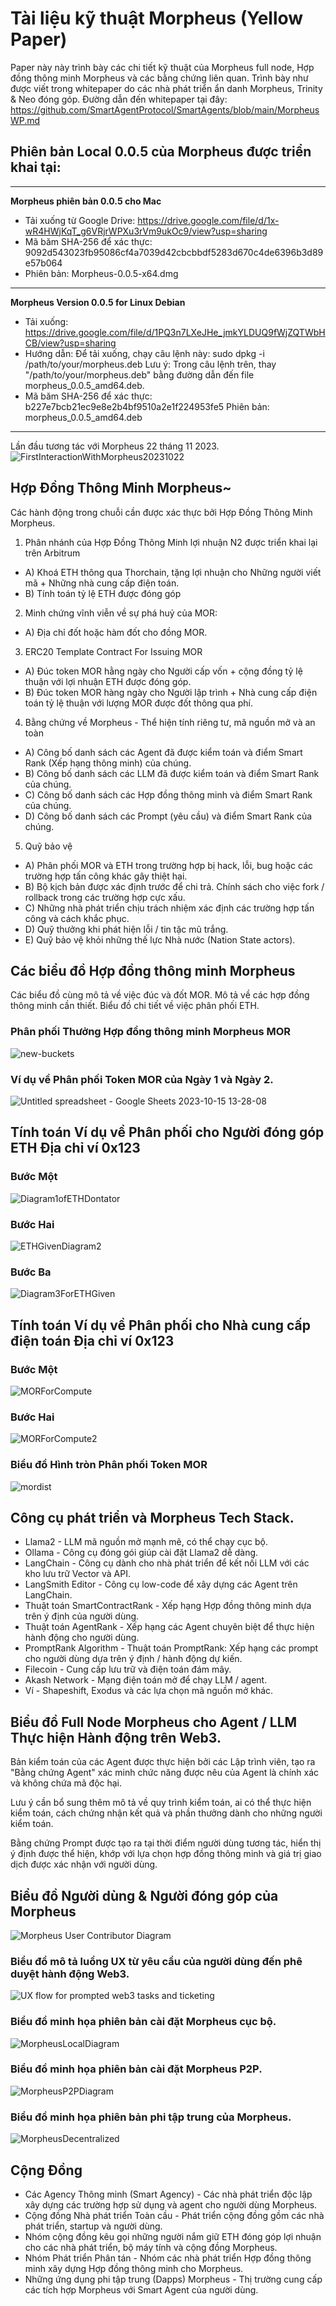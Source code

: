 # Tài liệu kỹ thuật Morpheus (Yellow Paper)

Paper này này trình bày các chi tiết kỹ thuật của Morpheus full node, Hợp đồng thông minh Morpheus và các bằng chứng liên quan.
Trình bày như được viết trong whitepaper do các nhà phát triển ẩn danh Morpheus, Trinity & Neo đóng góp. Đường dẫn đến whitepaper tại đây: https://github.com/SmartAgentProtocol/SmartAgents/blob/main/MorpheusWP.md

## Phiên bản Local 0.0.5 của Morpheus được triển khai tại:

---

**Morpheus phiên bản 0.0.5 cho Mac**

-   Tải xuống từ Google Drive: https://drive.google.com/file/d/1x-wR4HWjKqT_g6VRjrWPXu3rVm9ukOc9/view?usp=sharing
-   Mã băm SHA-256 để xác thực: 9092d543023fb95086cf4a7039d42cbcbbdf5283d670c4de6396b3d89e57b064
-   Phiên bản: Morpheus-0.0.5-x64.dmg

---

**Morpheus Version 0.0.5 for Linux Debian**

-   Tải xuống: https://drive.google.com/file/d/1PQ3n7LXeJHe_jmkYLDUQ9fWjZQTWbHCB/view?usp=sharing
-   Hướng dẫn: Để tải xuống, chạy câu lệnh này:
    sudo dpkg -i /path/to/your/morpheus.deb
    Lưu ý: Trong câu lệnh trên, thay "/path/to/your/morpheus.deb" bằng đường dẫn đến file morpheus_0.0.5_amd64.deb.
-   Mã băm SHA-256 để xác thực:
    b227e7bcb21ec9e8e2b4bf9510a2e1f224953fe5
    Phiên bản: morpheus_0.0.5_amd64.deb

---

Lần đầu tương tác với Morpheus 22 tháng 11 2023.
![FirstInteractionWithMorpheus20231022](https://github.com/MorpheusAIs/Morpheus/assets/1563345/35509f3a-4346-4f58-bb60-f7881fd10f7e)

## Hợp Đồng Thông Minh Morpheus~

Các hành động trong chuỗi cần được xác thực bởi Hợp Đồng Thông Minh Morpheus.

1. Phân nhánh của Hợp Đồng Thông Minh lợi nhuận N2 được triển khai lại trên Arbitrum

-   A) Khoá ETH thông qua Thorchain, tặng lợi nhuận cho Những người viết mã + Những nhà cung cấp điện toán.
-   B) Tính toán tỷ lệ ETH được đóng góp

2. Minh chứng vĩnh viễn về sự phá huỷ của MOR:

-   A) Địa chỉ đốt hoặc hàm đốt cho đồng MOR.

3. ERC20 Template Contract For Issuing MOR

-   A) Đúc token MOR hằng ngày cho Người cấp vốn + cộng đồng tỷ lệ thuận với lợi nhuận ETH được đóng góp.
-   B) Đúc token MOR hàng ngày cho Người lập trình + Nhà cung cấp điện toán tỷ lệ thuận với lượng MOR được đốt thông qua phí.

4. Bằng chứng về Morpheus - Thể hiện tính riêng tư, mã nguồn mở và an toàn

-   A) Công bố danh sách các Agent đã được kiểm toán và điểm Smart Rank (Xếp hạng thông minh) của chúng.
-   B) Công bố danh sách các LLM đã được kiểm toán và điểm Smart Rank của chúng.
-   C) Công bố danh sách các Hợp đồng thông minh và điểm Smart Rank của chúng.
-   D) Công bố danh sách các Prompt (yêu cầu) và điểm Smart Rank của chúng.

5. Quỹ bảo vệ

-   A) Phân phối MOR và ETH trong trường hợp bị hack, lỗi, bug hoặc các trường hợp tấn công khác gây thiệt hại.
-   B) Bộ kịch bản được xác định trước để chi trả. Chính sách cho việc fork / rollback trong các trường hợp cực xấu.
-   C) Những nhà phát triển chịu trách nhiệm xác định các trường hợp tấn công và cách khắc phục.
-   D) Quỹ thưởng khi phát hiện lỗi / tin tặc mũ trắng.
-   E) Quỹ bảo vệ khỏi những thế lực Nhà nước (Nation State actors).

## Các biểu đồ Hợp đồng thông minh Morpheus

Các biểu đồ cùng mô tả về việc đúc và đốt MOR.
Mô tả về các hợp đồng thông minh cần thiết.
Biểu đồ chi tiết về việc phân phối ETH.

### Phân phối Thưởng Hợp đồng thông minh Morpheus MOR

![new-buckets](https://github.com/SmartAgentProtocol/SmartAgents/assets/76454555/cd57bae7-2a56-4a55-bf3e-1f810f3fba9c)

### Ví dụ về Phân phối Token MOR của Ngày 1 và Ngày 2.

![Untitled spreadsheet - Google Sheets 2023-10-15 13-28-08](https://github.com/MorpheusAIs/Morpheus/assets/76454555/6ff7869d-bbd6-46b5-8673-6a59b75906e1)

## Tính toán Ví dụ về Phân phối cho Người đóng góp ETH Địa chỉ ví 0x123

### Bước Một

![Diagram1ofETHDontator](https://github.com/SmartAgentProtocol/SmartAgents/assets/1563345/fead528c-d628-449e-a3a3-2f53904f4a3d)

### Bước Hai

![ETHGivenDiagram2](https://github.com/MorpheusAIs/Morpheus/assets/1563345/915020e8-d342-48bc-85ee-367de0325680)

### Bước Ba

![Diagram3ForETHGiven](https://github.com/MorpheusAIs/Morpheus/assets/1563345/a3f455af-56de-4c6b-9688-5b9e91673e5a)

## Tính toán Ví dụ về Phân phối cho Nhà cung cấp điện toán Địa chỉ ví 0x123

### Bước Một

![MORForCompute](https://github.com/SmartAgentProtocol/SmartAgents/assets/1563345/bef69c69-0420-441f-97f0-7e8195844f57)

### Bước Hai

![MORForCompute2](https://github.com/SmartAgentProtocol/SmartAgents/assets/1563345/a6f30da5-5441-4f0a-be80-c5798f5920cd)

### Biểu đồ Hình tròn Phân phối Token MOR

![mordist](https://github.com/MorpheusAIs/Morpheus/assets/76454555/4157efe7-6abf-404a-87f9-a8dc76cd4799)

## Công cụ phát triển và Morpheus Tech Stack.

-   Llama2 - LLM mã nguồn mở mạnh mẽ, có thể chạy cục bộ.
-   Ollama - Công cụ đóng gói giúp cài đặt Llama2 dễ dàng.
-   LangChain - Công cụ dành cho nhà phát triển để kết nối LLM với các kho lưu trữ Vector và API.
-   LangSmith Editor - Công cụ low-code để xây dựng các Agent trên LangChain.
-   Thuật toán SmartContractRank - Xếp hạng Hợp đồng thông minh dựa trên ý định của người dùng.
-   Thuật toán AgentRank - Xếp hạng các Agent chuyên biệt để thực hiện hành động cho người dùng.
-   PromptRank Algorithm - Thuật toán PromptRank: Xếp hạng các prompt cho người dùng dựa trên ý định / hành động dự kiến.
-   Filecoin - Cung cấp lưu trữ và điện toán đám mây.
-   Akash Network - Mạng điện toán mở để chạy LLM / agent.
-   Ví - Shapeshift, Exodus và các lựa chọn mã nguồn mở khác.

## Biểu đồ Full Node Morpheus cho Agent / LLM Thực hiện Hành động trên Web3.

Bản kiểm toán của các Agent được thực hiện bởi các Lập trình viên, tạo ra "Bằng chứng Agent" xác minh chức năng được nêu của Agent là chính xác và không chứa mã độc hại.

Lưu ý cần bổ sung thêm mô tả về quy trình kiểm toán, ai có thể thực hiện kiểm toán, cách chứng nhận kết quả và phần thưởng dành cho những người kiểm toán.

Bằng chứng Prompt được tạo ra tại thời điểm người dùng tương tác, hiển thị ý định được thể hiện, khớp với lựa chọn hợp đồng thông minh và giá trị giao dịch được xác nhận với người dùng.

## Biểu đồ Người dùng & Người đóng góp của Morpheus

![Morpheus User   Contributor Diagram](https://github.com/MorpheusAIs/Morpheus/assets/1563345/2cff8d70-c116-472f-a431-8a82bfa22f9b)

### Biểu đồ mô tả luồng UX từ yêu cầu của người dùng đến phê duyệt hành động Web3.

![UX flow for prompted web3 tasks and ticketing](https://github.com/MorpheusAIs/Morpheus/assets/76454555/942b20fb-d67e-4a57-af2c-cd24a89690a5)

### Biểu đồ minh họa phiên bản cài đặt Morpheus cục bộ.

![MorpheusLocalDiagram](https://github.com/SmartAgentProtocol/SmartAgents/assets/1563345/a0564914-cddb-42e4-b0f4-8c2310db6a66)

### Biểu đồ minh họa phiên bản cài đặt Morpheus P2P.

![MorpheusP2PDiagram](https://github.com/SmartAgentProtocol/SmartAgents/assets/1563345/a7eeb31f-3d38-4233-a45f-e9b91ad84ba2)

### Biểu đồ minh họa phiên bản phi tập trung của Morpheus.

![MorpheusDecentralized](https://github.com/SmartAgentProtocol/SmartAgents/assets/1563345/1699f2de-cc18-42e8-a05c-32b3307baa20)

## Cộng Đồng

-   Các Agency Thông minh (Smart Agency) - Các nhà phát triển độc lập xây dựng các trường hợp sử dụng và agent cho người dùng Morpheus.
-   Cộng đồng Nhà phát triển Toàn cầu - Phát triển cộng đồng gồm các nhà phát triển, startup và người dùng.
-   Nhóm cộng đồng kêu gọi những người nắm giữ ETH đóng góp lợi nhuận cho các nhà phát triển, bộ máy tính và cộng đồng Morpheus.
-   Nhóm Phát triển Phân tán - Nhóm các nhà phát triển Hợp đồng thông minh xây dựng Hợp đồng thông minh cho Morpheus.
-   Những ứng dụng phi tập trung (Dapps) Morpheus - Thị trường cung cấp các tích hợp Morpheus với Smart Agent của người dùng.
